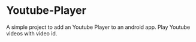 # Youtube-Player

A simple project to add an Youtube Player to an android app.
Play Youtube videos with video id.



